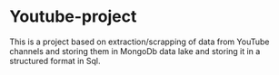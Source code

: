# Youtube-project
This is a project based on extraction/scrapping of data from YouTube channels and storing them in MongoDb data lake and storing it in a structured format in Sql.

